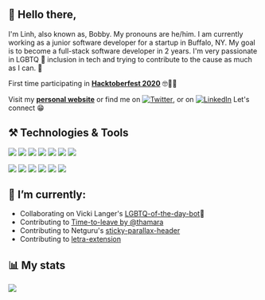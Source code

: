 ## 👋 Hello there,

I'm Linh, also known as, Bobby. My pronouns are he/him. I am currently working as a junior software developer for a startup in Buffalo, NY. My goal is to become a full-stack software developer in 2 years.
I'm very passionate in LGBTQ 🌈 inclusion in tech and trying to contribute to the cause as much as I can. 🙏 

First time participating in **[Hacktoberfest 2020](https://hacktoberfest.digitalocean.com)** 🤓👌🏻

Visit my **[personal website](https://linhnguyen.dev)** or find me on [![Twitter][1.2]][1], or on [![LinkedIn][2.2]][2]  Let's connect 😁

[1.2]: http://i.imgur.com/wWzX9uB.png (twitter icon without padding)
[2.2]: https://raw.githubusercontent.com/MartinHeinz/MartinHeinz/master/linkedin-3-16.png (LinkedIn icon without padding)

[1]: https://twitter.com/bobbywin16
[2]: https://www.linkedin.com/in/linhnguyen16/


## ⚒️ Technologies & Tools
![](https://img.shields.io/badge/code-python-brightgreen) ![](https://img.shields.io/badge/code-javascript-brightgreen) ![](https://img.shields.io/badge/code-react_native-brightgreen) ![](https://img.shields.io/badge/code-R-brightgreen) ![](https://img.shields.io/badge/code-java-brightgreen) ![](https://img.shields.io/badge/code-SQL-brightgreen) ![](https://img.shields.io/badge/learning-jQuery-blueviolet)

![](https://img.shields.io/badge/tool-Jest-blue) ![](https://img.shields.io/badge/tool-Redux_Saga-blue) ![](https://img.shields.io/badge/tool-storybook-blue) ![](https://img.shields.io/badge/editor-VS_code-blue) ![](https://img.shields.io/badge/tool-Xcode-blue) ![](https://img.shields.io/badge/design-ADOBE_XD-blue) 

## 🔭 I’m currently: 

- Collaborating on Vicki Langer's [LGBTQ-of-the-day-bot](https://github.com/VickiLanger/Queer-of-the-day-bot)🌈 
- Contributing to [Time-to-leave by @thamara](https://github.com/thamara/time-to-leave)
- Contributing to Netguru's [sticky-parallax-header ](https://github.com/netguru/sticky-parallax-header)
- Contributing to [letra-extension ](https://github.com/jayehernandez/letra-extension)



## 📊 My stats

![](https://github-readme-stats.vercel.app/api?username=bobsany16&show_icons=true&theme=tokyonight)



